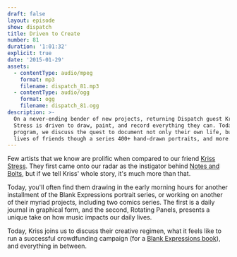 ```yaml
---
draft: false
layout: episode
show: dispatch
title: Driven to Create
number: 81
duration: '1:01:32'
explicit: true
date: '2015-01-29'
assets:
  - contentType: audio/mpeg
    format: mp3
    filename: dispatch_81.mp3
  - contentType: audio/ogg
    format: ogg
    filename: dispatch_81.ogg
description: >-
  On a never-ending bender of new projects, returning Dispatch guest Kriss
  Stress is driven to draw, paint, and record everything they can. Today on the
  program, we discuss the quest to document not only their own life, but the
  lives of friends though a series 400+ hand-drawn portraits, and more.
---
```

Few artists that we know are prolific when compared to our friend [Kriss Stress](http://krissstress.com). They first came onto our radar as the instigator behind [Notes and Bolts](https://nicholaswyoung.com/programs/dispatch/30), but if we tell Kriss' whole story, it's much more than that.

Today, you'll often find them drawing in the early morning hours for another installment of the Blank Expressions portrait series, or working on another of their myriad projects, including two comics series. The first is a daily journal in graphical form, and the second, Rotating Panels, presents a unique take on how music impacts our daily lives.

Today, Kriss joins us to discuss their creative regimen, what it feels like to run a successful crowdfunding campaign (for a [Blank Expressions book](https://www.indiegogo.com/projects/blank-expressions-the-book)), and everything in between.
